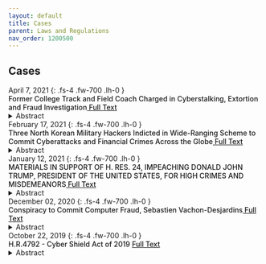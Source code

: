 ```yaml
---
layout: default
title: Cases 
parent: Laws and Regulations 
nav_order: 1200500 
---
```


## Cases
<div class="code-example dont-break-out" markdown="1" style="padding-top:0px;padding-bottom:0px">
April 7, 2021
{: .fs-4 .fw-700 .lh-0  }
<p style="font-weight:500; margin:0px" markdown="1">
Former College Track and Field Coach Charged in Cyberstalking, Extortion and Fraud Investigation<a href="https://www.justice.gov/usao-ma/pr/former-college-track-and-field-coach-charged-cyberstalking-extortion-and-fraud"> Full Text</a>
</p>
<details>
  <summary>Abstract</summary>
BOSTON – A former track and field coach at various universities was arrested and charged today in connection with a scheme to trick female student-athletes, through sham social media accounts, into sending him nude or semi-nude photos. The defendant also allegedly cyberstalked at least one female student-athlete.
</details>
</div>

<div class="code-example dont-break-out" markdown="1" style="padding-top:0px;padding-bottom:0px">
February 17, 2021
{: .fs-4 .fw-700 .lh-0  }
<p style="font-weight:500; margin:0px" markdown="1">
Three North Korean Military Hackers Indicted in Wide-Ranging Scheme to Commit Cyberattacks and Financial Crimes Across the Globe<a href="https://www.justice.gov/opa/pr/three-north-korean-military-hackers-indicted-wide-ranging-scheme-commit-cyberattacks-and"> Full Text</a>
</p>
<details>
  <summary>Abstract</summary>
A federal indictment unsealed today charges three North Korean computer programmers with participating in a wide-ranging criminal conspiracy to conduct a series of destructive cyberattacks, to steal and extort more than $1.3 billion of money and cryptocurrency from financial institutions and companies, to create and deploy multiple malicious cryptocurrency applications, and to develop and fraudulently market a blockchain platform.
</details>
</div>

<div class="code-example dont-break-out" markdown="1" style="padding-top:0px;padding-bottom:0px">
January 12, 2021
{: .fs-4 .fw-700 .lh-0  }
<p style="font-weight:500; margin:0px" markdown="1">
MATERIALS IN SUPPORT OF H. RES. 24, IMPEACHING DONALD JOHN TRUMP, PRESIDENT OF THE UNITED STATES, FOR HIGH CRIMES AND MISDEMEANORS<a href="https://documents.bsafes.com/docs/government/mateials-in-support-of-h-res-24-impeaching-donald-john-trump-president-of-the-united-states-for-high-crimes-and-misdemeanors/"> Full Text</a>
</p>
<details>
  <summary>Abstract</summary>
The Constitution grants the House of Representatives the “sole Power of Impeachment,” not merely as a safeguard for the nation between elections, but also in cases where the removal of the President is urgent and necessary to preserve the security of the constitutional order. The House must invoke this power now to impeach President Trump for inciting an insurrection on January 6, 2021. President Trump engaged in high Crimes and Misdemeanors when he urged his supporters to storm the United States Capitol Building and then failed to stop the ensuing violence. His actions marked the culmination of an extensive and unprecedented effort to overturn the results of the presidential election.
</details>
</div>

<div class="code-example dont-break-out" markdown="1" style="padding-top:0px;padding-bottom:0px">
December 02, 2020
{: .fs-4 .fw-700 .lh-0  }
<p style="font-weight:500; margin:0px" markdown="1">
Conspiracy to Commit Computer Fraud, Sebastien Vachon-Desjardins<a href="https://documents.bsafes.com/docs/government/sebastien-vachon-desjardins/"> Full Text</a>
</p>
<details>
  <summary>Abstract</summary>
Beginning on an unknown date, but at least as early as in or about April 2020, and continuing through the date of this Indictment, in the Middle District of Florida and elsewhere, the defendant, SEBASTIEN VACHON-DESJARDINS, did knowingly and intentionally conspire and agree with others known and unknown to the Grand Jury to commit offenses against the United States related to NetWalker Ransomware attacks, that is ...
</details>
</div>

<div class="code-example dont-break-out" markdown="1" style="padding-top:0px;padding-bottom:0px">
October 22, 2019
{: .fs-4 .fw-700 .lh-0  }
<p style="font-weight:500; margin:0px" markdown="1">
H.R.4792 - Cyber Shield Act of 2019 <a href="https://www.congress.gov/bill/116th-congress/house-bill/4792/text?r=55&s=1"> Full Text</a>
</p>
<details>
  <summary>Abstract</summary>
To establish a voluntary program to identify and promote internet-connected products that meet industry-leading cybersecurity and data security standards, guidelines, best practices, methodologies, procedures, and processes, and for other purposes.
</details>
</div>
